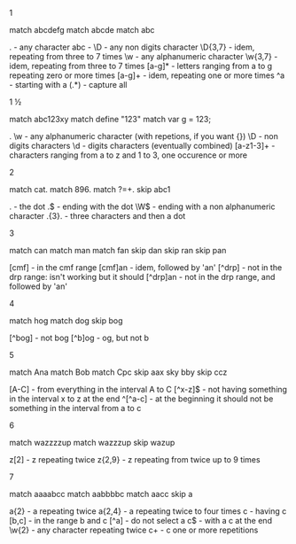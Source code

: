 1

match abcdefg
match abcde
match abc

.         - any character
abc       - 
\D        - any non digits character
\D{3,7}   - idem, repeating from three to 7 times
\w        - any alphanumeric character
\w{3,7}   - idem, repeating from three to 7 times
[a-g]*    - letters ranging from a to g repeating zero or more times
[a-g]+    - idem, repeating one or more times
^a        - starting with a
(.*)      - capture all

1 ½

match abc123xy
match define "123"
match var g = 123;

.
\w        - any alphanumeric character (with repetions, if you want {})
\D        - non digits characters
\d        - digits characters (eventually combined)
[a-z1-3]+ - characters ranging from a to z and 1 to 3, one occurence or more


2

match cat.
match 896.
match ?=+.
skip abc1


\.        - the dot
\.$       - ending with the dot
\W$       - ending with a non alphanumeric character
.{3}\.    - three characters and then a dot


3

match can
match man
match fan
skip dan
skip ran
skip pan

[cmf]     - in the cmf range
[cmf]an   - idem, followed by 'an'
[^drp]    - not in the drp range: isn't working but it should
[^drp]an  - not in the drp range, and followed by 'an'


4

match hog
match dog
skip bog

[^bog]     - not bog
[^b]og     - og, but not b


5

match Ana
match Bob
match Cpc
skip  aax
sky   bby
skip  ccz


[A-C]     - from everything in the interval A to C
[^x-z]$   - not having something in the interval x to z at the end
^[^a-c]   - at the beginning it should not be something in the interval from a to c


6

match wazzzzup
match wazzzup
skip wazup

z[2]      - z repeating twice
z{2,9}    - z repeating from twice up to 9 times     


7

match aaaabcc
match aabbbbc
match aacc
skip  a

a{2}     - a repeating twice
a{2,4}   - a repeating twice to four times
c        - having c
[b,c]    - in the range b and c
[^a]     - do not select a
c$       - with a c at the end
\w{2}    - any character repeating twice
c+       - c one or more repetitions
